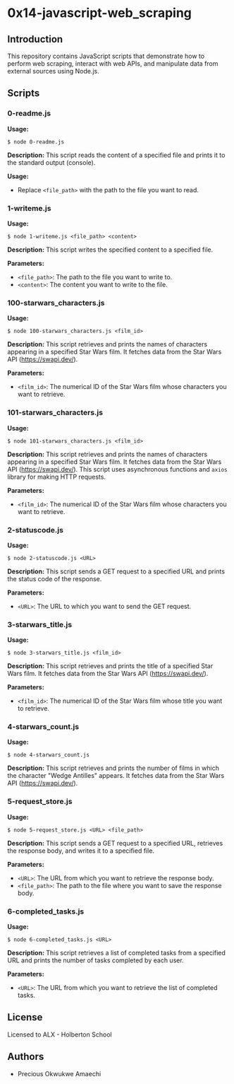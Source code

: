# 0x14-javascript-web_scraping

## Introduction

This repository contains JavaScript scripts that demonstrate how to perform web scraping, interact with web APIs, and manipulate data from external sources using Node.js.

## Scripts

### 0-readme.js

**Usage:**
```
$ node 0-readme.js
```

**Description:**
This script reads the content of a specified file and prints it to the standard output (console).

**Usage:**
- Replace `<file_path>` with the path to the file you want to read.

### 1-writeme.js

**Usage:**
```
$ node 1-writeme.js <file_path> <content>
```

**Description:**
This script writes the specified content to a specified file.

**Parameters:**
- `<file_path>`: The path to the file you want to write to.
- `<content>`: The content you want to write to the file.

### 100-starwars_characters.js

**Usage:**
```
$ node 100-starwars_characters.js <film_id>
```

**Description:**
This script retrieves and prints the names of characters appearing in a specified Star Wars film. It fetches data from the Star Wars API (https://swapi.dev/).

**Parameters:**
- `<film_id>`: The numerical ID of the Star Wars film whose characters you want to retrieve.

### 101-starwars_characters.js

**Usage:**
```
$ node 101-starwars_characters.js <film_id>
```

**Description:**
This script retrieves and prints the names of characters appearing in a specified Star Wars film. It fetches data from the Star Wars API (https://swapi.dev/). This script uses asynchronous functions and `axios` library for making HTTP requests.

**Parameters:**
- `<film_id>`: The numerical ID of the Star Wars film whose characters you want to retrieve.

### 2-statuscode.js

**Usage:**
```
$ node 2-statuscode.js <URL>
```

**Description:**
This script sends a GET request to a specified URL and prints the status code of the response.

**Parameters:**
- `<URL>`: The URL to which you want to send the GET request.

### 3-starwars_title.js

**Usage:**
```
$ node 3-starwars_title.js <film_id>
```

**Description:**
This script retrieves and prints the title of a specified Star Wars film. It fetches data from the Star Wars API (https://swapi.dev/).

**Parameters:**
- `<film_id>`: The numerical ID of the Star Wars film whose title you want to retrieve.

### 4-starwars_count.js

**Usage:**
```
$ node 4-starwars_count.js
```

**Description:**
This script retrieves and prints the number of films in which the character "Wedge Antilles" appears. It fetches data from the Star Wars API (https://swapi.dev/).

### 5-request_store.js

**Usage:**
```
$ node 5-request_store.js <URL> <file_path>
```

**Description:**
This script sends a GET request to a specified URL, retrieves the response body, and writes it to a specified file.

**Parameters:**
- `<URL>`: The URL from which you want to retrieve the response body.
- `<file_path>`: The path to the file where you want to save the response body.

### 6-completed_tasks.js

**Usage:**
```
$ node 6-completed_tasks.js <URL>
```

**Description:**
This script retrieves a list of completed tasks from a specified URL and prints the number of tasks completed by each user.

**Parameters:**
- `<URL>`: The URL from which you want to retrieve the list of completed tasks.

## License

Licensed to ALX - Holberton School

## Authors

- Precious Okwukwe Amaechi
